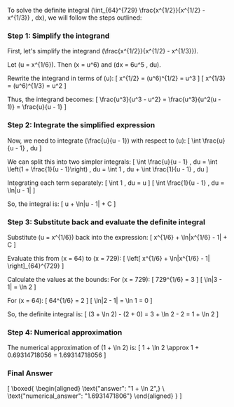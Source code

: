 To solve the definite integral \(\int_{64}^{729} \frac{x^{1/2}}{x^{1/2} - x^{1/3}} \, dx\), we will follow the steps outlined:

### Step 1: Simplify the integrand

First, let's simplify the integrand \(\frac{x^{1/2}}{x^{1/2} - x^{1/3}}\).

Let \(u = x^{1/6}\). Then \(x = u^6\) and \(dx = 6u^5 \, du\).

Rewrite the integrand in terms of \(u\):
\[
x^{1/2} = (u^6)^{1/2} = u^3
\]
\[
x^{1/3} = (u^6)^{1/3} = u^2
\]

Thus, the integrand becomes:
\[
\frac{u^3}{u^3 - u^2} = \frac{u^3}{u^2(u - 1)} = \frac{u}{u - 1}
\]

### Step 2: Integrate the simplified expression

Now, we need to integrate \(\frac{u}{u - 1}\) with respect to \(u\):
\[
\int \frac{u}{u - 1} \, du
\]

We can split this into two simpler integrals:
\[
\int \frac{u}{u - 1} \, du = \int \left(1 + \frac{1}{u - 1}\right) \, du = \int 1 \, du + \int \frac{1}{u - 1} \, du
\]

Integrating each term separately:
\[
\int 1 \, du = u
\]
\[
\int \frac{1}{u - 1} \, du = \ln|u - 1|
\]

So, the integral is:
\[
u + \ln|u - 1| + C
\]

### Step 3: Substitute back and evaluate the definite integral

Substitute \(u = x^{1/6}\) back into the expression:
\[
x^{1/6} + \ln|x^{1/6} - 1| + C
\]

Evaluate this from \(x = 64\) to \(x = 729\):
\[
\left[ x^{1/6} + \ln|x^{1/6} - 1| \right]_{64}^{729}
\]

Calculate the values at the bounds:
For \(x = 729\):
\[
729^{1/6} = 3
\]
\[
\ln|3 - 1| = \ln 2
\]

For \(x = 64\):
\[
64^{1/6} = 2
\]
\[
\ln|2 - 1| = \ln 1 = 0
\]

So, the definite integral is:
\[
(3 + \ln 2) - (2 + 0) = 3 + \ln 2 - 2 = 1 + \ln 2
\]

### Step 4: Numerical approximation

The numerical approximation of \(1 + \ln 2\) is:
\[
1 + \ln 2 \approx 1 + 0.69314718056 = 1.69314718056
\]

### Final Answer

\[
\boxed{
\begin{aligned}
\text{"answer": "1 + \ln 2",} \\
\text{"numerical_answer": "1.6931471806"}
\end{aligned}
}
\]